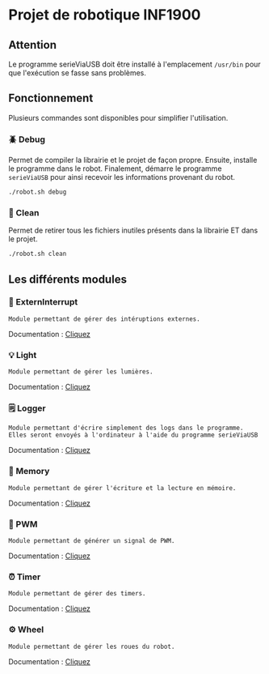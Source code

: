 # Projet de robotique INF1900

## Attention
Le programme serieViaUSB doit être installé à l'emplacement `/usr/bin` pour que l'exécution se fasse sans problèmes.

## Fonctionnement

Plusieurs commandes sont disponibles pour simplifier l'utilisation.

### 🪲 Debug
Permet de compiler la librairie et le projet de façon propre. Ensuite, installe le programme dans le robot. Finalement, démarre le programme `serieViaUSB` pour ainsi recevoir les informations provenant du robot.
```sh
./robot.sh debug
```

### 🧽 Clean
Permet de retirer tous les fichiers inutiles présents dans la librairie ET dans le projet.
```sh
./robot.sh clean
```

## Les différents modules

### 🚨 ExternInterrupt

```
Module permettant de gérer des intéruptions externes.
```
Documentation : [Cliquez](/library/ExternInterrupt/README.md)

### 💡 Light

```
Module permettant de gérer les lumières.
```
Documentation : [Cliquez](/library/Light/README.md)
### 🗒️ Logger

```
Module permettant d'écrire simplement des logs dans le programme. Elles seront envoyés à l'ordinateur à l'aide du programme serieViaUSB
```
Documentation : [Cliquez](/library/Logger/README.md)
### 📝 Memory

```
Module permettant de gérer l'écriture et la lecture en mémoire.
```
Documentation : [Cliquez](/library/Memory/README.md)
### 📡 PWM

```
Module permettant de générer un signal de PWM.
```
Documentation : [Cliquez](/library/PWM/README.md)
### ⏰ Timer

```
Module permettant de gérer des timers.
```
Documentation : [Cliquez](/library/Timer/README.md)
### ⚙️ Wheel

```
Module permettant de gérer les roues du robot.
```
Documentation : [Cliquez](/library/Wheel/README.md)